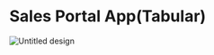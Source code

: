 # Sales Portal App(Tabular)

![Untitled design](https://github.com/kshitijbhatia/SalesPortalApp/assets/108986570/d48daff8-777f-46bc-baab-c5eff32eb0e2)
